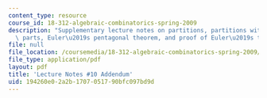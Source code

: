 ```yaml
---
content_type: resource
course_id: 18-312-algebraic-combinatorics-spring-2009
description: "Supplementary lecture notes on partitions, partitions with odd or distinct\
  \ parts, Euler\u2019s pentagonal theorem, and proof of Euler\u2019s theorem."
file: null
file_location: /coursemedia/18-312-algebraic-combinatorics-spring-2009/194260e02a2b1707051790bfc097bd9d_MIT18_312S09_lec10_Patitio.pdf
file_type: application/pdf
layout: pdf
title: 'Lecture Notes #10 Addendum'
uid: 194260e0-2a2b-1707-0517-90bfc097bd9d
---
```

